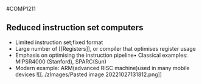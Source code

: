 #COMP1211 
## Reduced instruction set computers
- Limited instruction set;fixed format
- Large number of [[Registers]], or compiler that optimises register usage
- Emphasis on optimising the instruction pipeline• Classical examples: MIPSR4000 (Stanford), SPARC(Sun)
- Modern example: ARM(advanced RISC machine)used in many mobile devices
![[../zImages/Pasted image 20221027131812.png]]
